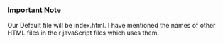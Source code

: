 ### Important Note
Our Default file will be index.html. I have mentioned the names of other HTML files in their javaScript files which uses them. 
